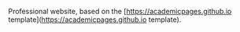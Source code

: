 Professional website, based on the [https://academicpages.github.io template](https://academicpages.github.io template). 
